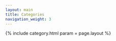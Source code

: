 ```yaml
---
layout: main
title: Categories
navigation_weight: 3
---
```


{% include category.html param = page.layout %}
